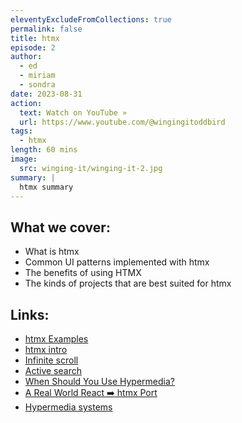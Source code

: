 ```yaml
---
eleventyExcludeFromCollections: true
permalink: false
title: htmx
episode: 2
author:
  - ed
  - miriam
  - sondra
date: 2023-08-31
action:
  text: Watch on YouTube »
  url: https://www.youtube.com/@wingingitoddbird
tags:
  - htmx
length: 60 mins
image:
  src: winging-it/winging-it-2.jpg
summary: |
  htmx summary
---
```


## What we cover:

- What is htmx
- Common UI patterns implemented with htmx
- The benefits of using HTMX
- The kinds of projects that are best suited for htmx

## Links:

- [htmx Examples](https://htmx.org/examples/)
- [htmx intro](https://htmx.org/docs/)
- [Infinite scroll](https://htmx.org/examples/infinite-scroll/)
- [Active search](https://htmx.org/examples/active-search/)
- [When Should You Use Hypermedia?](https://htmx.org/essays/when-to-use-hypermedia/)
- [A Real World React ➡️ htmx Port](https://htmx.org/essays/a-real-world-react-to-htmx-port/)
- [Hypermedia systems](https://hypermedia.systems/introduction/)
